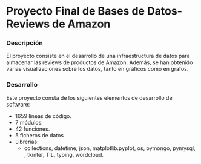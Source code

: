 # Proyecto Final de Bases de Datos- Reviews de Amazon
### Descripción
El proyecto consiste en el desarrollo de una infraestructura de datos para almacenar las reviews de productos de Amazon. Además, se han obtenido varias visualizaciones sobre los datos, tanto en gráficos como en grafos.

### Desarrollo
Este proyecto consta de los siguientes elementos de desarrollo de software:
- 1659 líneas de código.
- 7 módulos.
- 42 funciones.
- 5 ficheros de datos
- Librerías:
  - collections, datetime, json, matplotlib.pyplot, os, pymongo, pymysql, , tkinter, TIL, typing, wordcloud.
